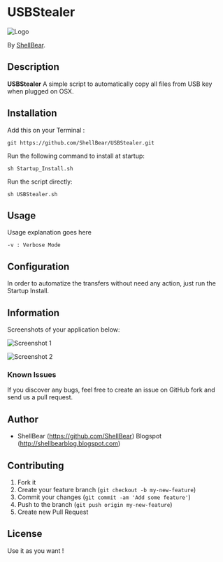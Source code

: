 # USBStealer


  ![Logo](https://unicrack.files.wordpress.com/2014/10/usb-foto-jpg.png?w=200)

By [ShellBear](https://github.com/ShellBear).


## Description
**USBStealer** A simple script to automatically copy all files from USB key when plugged on OSX.

## Installation

Add this on your Terminal :

```git
git https://github.com/ShellBear/USBStealer.git
```

Run the following command to install at startup:

```/bin/sh
sh Startup_Install.sh
```

Run the script directly:

```/bin/sh
sh USBStealer.sh
```


## Usage

Usage explanation goes here

```/bin/sh
-v : Verbose Mode
```


## Configuration

In order to automatize the transfers without need any action, just run the Startup Install.


## Information

Screenshots of your application below:

![Screenshot 1](http://placekitten.com/400/300)

![Screenshot 2](http://placekitten.com/400/300)


### Known Issues

If you discover any bugs, feel free to create an issue on GitHub fork and
send us a pull request.


## Author

* ShellBear (https://github.com/ShellBear)
Blogspot (http://shellbearblog.blogspot.com)

## Contributing

1. Fork it
2. Create your feature branch (`git checkout -b my-new-feature`)
3. Commit your changes (`git commit -am 'Add some feature'`)
4. Push to the branch (`git push origin my-new-feature`)
5. Create new Pull Request


## License

Use it as you want !
